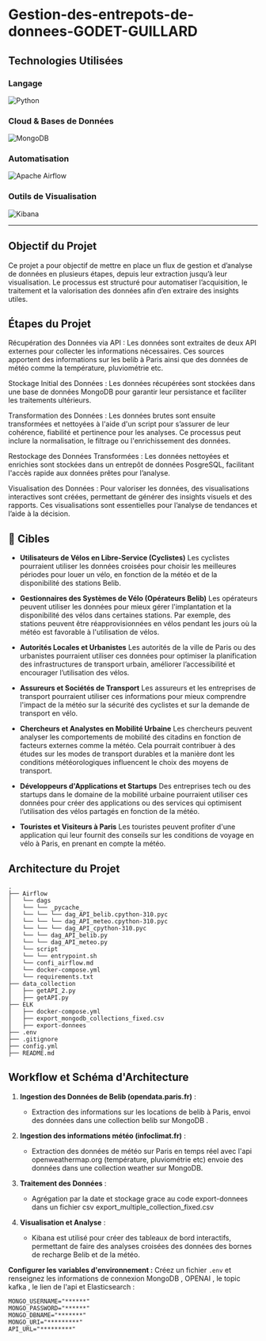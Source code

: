 # Gestion-des-entrepots-de-donnees-GODET-GUILLARD

## Technologies Utilisées

### Langage

![Python](https://img.shields.io/badge/Python-3.10.12-blue?logo=python&logoColor=white)


### Cloud & Bases de Données

![MongoDB](https://img.shields.io/badge/MongoDB-5.0-green?logo=mongodb&logoColor=white)

### Automatisation

![Apache Airflow](https://img.shields.io/badge/Apache%20Airflow-2.6.3-darkblue?logo=apache-airflow&logoColor=white)

### Outils de Visualisation

![Kibana](https://img.shields.io/badge/Kibana-8.15.0-orange?logo=kibana&logoColor=white)

---

## Objectif du Projet

Ce projet a pour objectif de mettre en place un flux de gestion et d’analyse de données en plusieurs étapes, depuis leur extraction jusqu’à leur visualisation. Le processus est structuré pour automatiser l’acquisition, le traitement et la valorisation des données afin d’en extraire des insights utiles.

## Étapes du Projet

Récupération des Données via API :
    Les données sont extraites de deux API externes pour collecter les informations nécessaires. Ces sources apportent des informations sur les belib à Paris ainsi que des données de météo comme la température, pluviométrie etc.

Stockage Initial des Données :
    Les données récupérées sont stockées dans une base de données MongoDB pour garantir leur persistance et faciliter les traitements ultérieurs.

Transformation des Données :
    Les données brutes sont ensuite transformées et nettoyées à l'aide d'un script pour s’assurer de leur cohérence, fiabilité et pertinence pour les analyses. Ce processus peut inclure la normalisation, le filtrage ou l'enrichissement des données.

Restockage des Données Transformées :
    Les données nettoyées et enrichies sont stockées dans un entrepôt de données PosgreSQL, facilitant l'accès rapide aux données prêtes pour l’analyse.

Visualisation des Données :
    Pour valoriser les données, des visualisations interactives sont créées, permettant de générer des insights visuels et des rapports. Ces visualisations sont essentielles pour l’analyse de tendances et l’aide à la décision.


## 🎯 Cibles
- **Utilisateurs de Vélos en Libre-Service (Cyclistes)** Les cyclistes pourraient utiliser les données croisées pour choisir les meilleures périodes pour louer un vélo, en fonction de la météo et de la disponibilité des stations Belib.
  
- **Gestionnaires des Systèmes de Vélo (Opérateurs Belib)** Les opérateurs peuvent utiliser les données pour mieux gérer l'implantation et la disponibilité des vélos dans certaines stations. Par exemple, des stations peuvent être réapprovisionnées en vélos pendant les jours où la météo est favorable à l'utilisation de vélos.
   
- **Autorités Locales et Urbanistes** Les autorités de la ville de Paris ou des urbanistes pourraient utiliser ces données pour optimiser la planification des infrastructures de transport urbain, améliorer l’accessibilité et encourager l’utilisation des vélos.
   
- **Assureurs et Sociétés de Transport** Les assureurs et les entreprises de transport pourraient utiliser ces informations pour mieux comprendre l'impact de la météo sur la sécurité des cyclistes et sur la demande de transport en vélo.
   
- **Chercheurs et Analystes en Mobilité Urbaine** Les chercheurs peuvent analyser les comportements de mobilité des citadins en fonction de facteurs externes comme la météo. Cela pourrait contribuer à des études sur les modes de transport durables et la manière dont les conditions météorologiques influencent le choix des moyens de transport.
   
- **Développeurs d'Applications et Startups** Des entreprises tech ou des startups dans le domaine de la mobilité urbaine pourraient utiliser ces données pour créer des applications ou des services qui optimisent l’utilisation des vélos partagés en fonction de la météo.
   
- **Touristes et Visiteurs à Paris** Les touristes peuvent profiter d'une application qui leur fournit des conseils sur les conditions de voyage en vélo à Paris, en prenant en compte la météo.


## Architecture du Projet 

```
.
├── Airflow
│   └── dags
│   └── └── _pycache_
│   └── └── └── dag_API_belib.cpython-310.pyc
│   └── └── └── dag_API_meteo.cpython-310.pyc
│   └── └── └── dag_API_cpython-310.pyc
│   └── └── dag_API_belib.py
│   └── └── dag_API_meteo.py
│   └── script
│   └── └── entrypoint.sh
│   └── confi_airflow.md
│   └── docker-compose.yml
│   └── requirements.txt
├── data_collection
│   ├── getAPI_2.py
│   ├── getAPI.py
├── ELK
│   ├── docker-compose.yml
│   ├── export_mongodb_collections_fixed.csv
│   ├── export-donnees
├── .env
├── .gitignore
├── config.yml
├── README.md

```

## Workflow et Schéma d'Architecture

1. **Ingestion des Données de Belib (opendata.paris.fr)** :
   - Extraction des informations sur les locations de belib à Paris, envoi des données dans une collection belib sur MongoDB .

2. **Ingestion des informations météo (infoclimat.fr)** :
   - Extraction des données de météo sur Paris en temps réel avec l'api openweathermap.org  (température, pluviométrie etc) envoie des données dans une collection weather sur MongoDB.

3. **Traitement des Données** :
   - Agrégation par la date et stockage grace au code export-donnees dans un fichier csv export_multiple_collection_fixed.csv

4. **Visualisation et Analyse** :
   - Kibana est utilisé pour créer des tableaux de bord interactifs, permettant de faire des analyses croisées des données des bornes de recharge Belib et de la météo.




**Configurer les variables d'environnement :**
   Créez un fichier `.env` et renseignez les informations de connexion MongoDB , OPENAI , le topic kafka , le lien de l'api et Elasticsearch :
   ```env
MONGO_USERNAME="******"
MONGO_PASSWORD="******"
MONGO_DBNAME="*******"
MONGO_URI="*********"
API_URL="*********"

   ```
  
